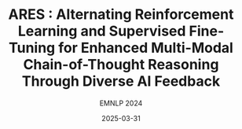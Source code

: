 ---
layout: seminar-post
title: 'ARES : Alternating Reinforcement Learning and Supervised Fine-Tuning for Enhanced Multi-Modal Chain-of-Thought Reasoning Through Diverse AI Feedback'
subtitle: 'EMNLP 2024'
categories:
    - "Multi-Modal AI"
tags: [Multi-Modal,Reinforcement Learning]
date: 2025-03-31
pdf_url: 'https://drive.google.com/file/d/1-Z83wnru5en-3ZhkkWSSgZ6dJbqJQ3e4/preview'
---